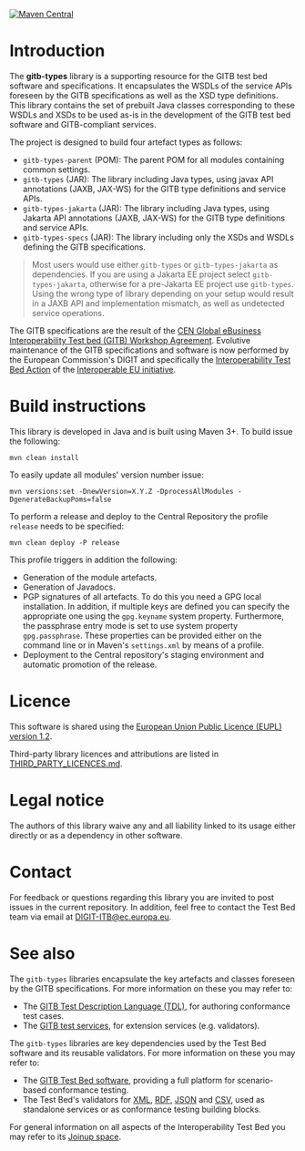 [![Maven Central](https://img.shields.io/maven-central/v/eu.europa.ec.itb/gitb-types.svg?label=Maven%20Central)](https://search.maven.org/search?q=g:%22eu.europa.ec.itb%22%20AND%20a:%22gitb-types%22)

# Introduction

The **gitb-types** library is a supporting resource for the GITB test bed software and specifications. It encapsulates the
WSDLs of the service APIs foreseen by the GITB specifications as well as the XSD type definitions. This library 
contains the set of prebuilt Java classes corresponding to these WSDLs and XSDs to be used as-is in the development
of the GITB test bed software and GITB-compliant services.

The project is designed to build four artefact types as follows:
* `gitb-types-parent` (POM): The parent POM for all modules containing common settings. 
* `gitb-types` (JAR): The library including Java types, using javax API annotations (JAXB, JAX-WS) for the GITB type definitions and service APIs.
* `gitb-types-jakarta` (JAR): The library including Java types, using Jakarta API annotations (JAXB, JAX-WS) for the GITB type definitions and service APIs.
* `gitb-types-specs` (JAR): The library including only the XSDs and WSDLs defining the GITB specifications.

> Most users would use either `gitb-types` or `gitb-types-jakarta` as dependencies. If you are using a Jakarta EE project
> select `gitb-types-jakarta`, otherwise for a pre-Jakarta EE project use `gitb-types`. Using the wrong type of library
> depending on your setup would result in a JAXB API and implementation mismatch, as well as undetected service operations. 
 
The GITB specifications are the result of the
[CEN Global eBusiness Interoperability Test bed (GITB) Workshop Agreement](http://www.cen.eu/work/areas/ict/ebusiness/pages/ws-gitb.aspx).
Evolutive maintenance of the GITB specifications and software is now performed by the European Commission's DIGIT and specifically 
the [Interoperability Test Bed Action](https://joinup.ec.europa.eu/collection/interoperability-test-bed-repository/solution/interoperability-test-bed)
of the [Interoperable EU initiative](https://joinup.ec.europa.eu/collection/interoperable-europe/interoperable-europe).

# Build instructions

This library is developed in Java and is built using Maven 3+. To build issue the following:

```
mvn clean install
```  

To easily update all modules' version number issue:

```
mvn versions:set -DnewVersion=X.Y.Z -DprocessAllModules -DgenerateBackupPoms=false
```

To perform a release and deploy to the Central Repository the profile `release` needs to be specified:

```
mvn clean deploy -P release
``` 

This profile triggers in addition the following:
* Generation of the module artefacts.
* Generation of Javadocs.
* PGP signatures of all artefacts. To do this you need a GPG local installation. In addition, if multiple keys are
  defined you can specify the appropriate one using the `gpg.keyname` system property. Furthermore, the passphrase 
  entry mode is set to use system property `gpg.passphrase`. These properties can be provided either on the command 
  line or in Maven's `settings.xml` by means of a profile.
* Deployment to the Central repository's staging environment and automatic promotion of the release.

# Licence

This software is shared using the [European Union Public Licence (EUPL) version 1.2](https://joinup.ec.europa.eu/collection/eupl/eupl-text-eupl-12).

Third-party library licences and attributions are listed in [THIRD_PARTY_LICENCES.md](THIRD_PARTY_LICENCES.md).

# Legal notice

The authors of this library waive any and all liability linked to its usage either directly or as a dependency in other software.

# Contact

For feedback or questions regarding this library you are invited to post issues in the current repository. In addition,
feel free to contact the Test Bed team via email at [DIGIT-ITB@ec.europa.eu](mailto:DIGIT-ITB@ec.europa.eu).

# See also

The `gitb-types` libraries encapsulate the key artefacts and classes foreseen by the GITB specifications. For more information
on these you may refer to:
* The [GITB Test Description Language (TDL)](https://www.itb.ec.europa.eu/docs/tdl/latest/), for authoring conformance test cases.
* The [GITB test services](https://www.itb.ec.europa.eu/docs/services/latest/), for extension services (e.g. validators).

The `gitb-types` libraries are key dependencies used by the Test Bed software and its reusable validators. For more information on these you may refer to:
* The [GITB Test Bed software](https://github.com/ISAITB/gitb), providing a full platform for scenario-based conformance testing.
* The Test Bed's validators for [XML](https://github.com/ISAITB/xml-validator), [RDF](https://github.com/ISAITB/shacl-validator),
  [JSON](https://github.com/ISAITB/json-validator) and [CSV](https://github.com/ISAITB/csv-validator), used as standalone services or as conformance testing building blocks.

For general information on all aspects of the Interoperability Test Bed you may refer to its [Joinup space](https://joinup.ec.europa.eu/collection/interoperability-test-bed-repository/solution/interoperability-test-bed).